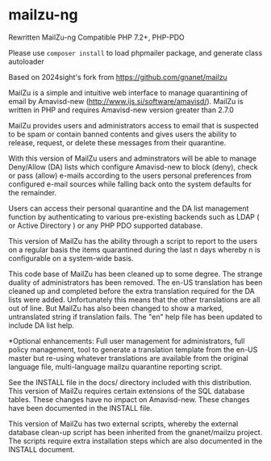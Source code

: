 mailzu-ng
======

Rewritten MailZu-ng
Compatible PHP 7.2+, PHP-PDO

Please use `composer install` to load phpmailer package, and generate class autoloader

Based on 2024sight's fork from https://github.com/gnanet/mailzu

MailZu is a simple and intuitive web interface to manage quarantining of email by Amavisd-new (http://www.ijs.si/software/amavisd/).
MailZu is written in PHP and requires Amavisd-new version greater than 2.7.0

MailZu provides users and administrators access to email that is suspected to be spam or contain banned contents and gives users the ability to release, request, or delete these messages from their quarantine.

With this version of MailZu users and adminstrators will be able to manage Deny/Allow (DA) lists which configure Amavisd-new to block (deny), check or pass (allow) e-mails according to the users personal preferences from configured e-mail sources while falling back onto the system defaults for the remainder. 

Users can access their personal quarantine and the DA list management function by authenticating to various pre-existing backends such as LDAP ( or Active Directory ) or any PHP PDO supported database.

This version of MailZu has the ability through a script to report to the users on a regular basis the items quarantined during the last n days whereby n is configurable on a system-wide basis.

This code base of MailZu has been cleaned up to some degree. The strange duality of administrators has been removed. The en-US translation has been cleaned up and completed before the extra translation required for the DA lists were added. Unfortunately this means that the other translations are all out of line. But MailZu has also been changed to show a marked, untranslated string if translation fails. The "en" help file has been updated to include DA list help.

*Optional enhancements: Full user management for administrators, full policy management, tool to generate a translation template from the en-US master but re-using whatever translations are available from the original language file, multi-language mailzu quarantine reporting script.

See the INSTALL file in the docs/ directory included with this distribution. This version of MailZu requires certain extensions of the SQL database tables. These changes have no impact on Amavisd-new. These changes have been documented in the INSTALL file.

This version of MailZu has two external scripts, whereby the external database clean-up script has been inherited from the gnanet/mailzu project. The scripts require extra installation steps which are also documented in the INSTALL document.
